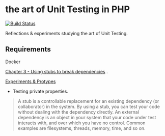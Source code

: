 # the art of Unit Testing in PHP 
[![Build Status](https://jenkins.rdok.dev/buildStatus/icon?job=the-art-of-unit-testing%2Fthe-art-of-unit-testing-in-php)](https://jenkins.rdok.dev/job/the-art-of-unit-testing/job/the-art-of-unit-testing-in-php/)

Reflections &amp; experiments studying the art of Unit Testing. 

## Requirements
Docker

[Chapter 3 - Using stubs to break dependencies](https://github.com/rdok/the-art-of-unit-testing/tree/ch3-using-stubs-to-break-dependencies) . 

[Experiments & Protypes](https://github.com/rdok/the-art-of-unit-testing/tree/experiments-and-prototypes)
 - Testing private properties.
> A stub is a controllable replacement for an existing dependency (or collaborator) in the system. By using a stub, you can test your code without dealing with the dependency directly.
>  An external dependency is an object in your system that your code under test interacts with, and over which you have no control. Common examples are filesystems, threads, memory, time, and so on.

